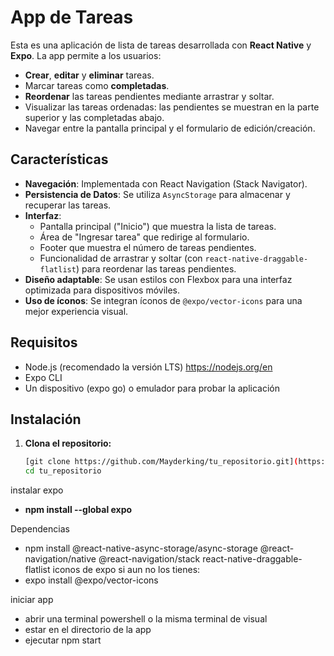 # App de Tareas

Esta es una aplicación de lista de tareas desarrollada con **React Native** y **Expo**. La app permite a los usuarios:

- **Crear**, **editar** y **eliminar** tareas.
- Marcar tareas como **completadas**.
- **Reordenar** las tareas pendientes mediante arrastrar y soltar.
- Visualizar las tareas ordenadas: las pendientes se muestran en la parte superior y las completadas abajo.
- Navegar entre la pantalla principal y el formulario de edición/creación.

## Características

- **Navegación**: Implementada con React Navigation (Stack Navigator).
- **Persistencia de Datos**: Se utiliza `AsyncStorage` para almacenar y recuperar las tareas.
- **Interfaz**: 
  - Pantalla principal ("Inicio") que muestra la lista de tareas.
  - Área de "Ingresar tarea" que redirige al formulario.
  - Footer que muestra el número de tareas pendientes.
  - Funcionalidad de arrastrar y soltar (con `react-native-draggable-flatlist`) para reordenar las tareas pendientes.
- **Diseño adaptable**: Se usan estilos con Flexbox para una interfaz optimizada para dispositivos móviles.
- **Uso de íconos**: Se integran íconos de `@expo/vector-icons` para una mejor experiencia visual.

## Requisitos

- Node.js (recomendado la versión LTS) https://nodejs.org/en
- Expo CLI
- Un dispositivo (expo go) o emulador para probar la aplicación

## Instalación

1. **Clona el repositorio:**

   ```bash
   [git clone https://github.com/Mayderking/tu_repositorio.git](https://github.com/Mayderking/GestorTareas.git)
   cd tu_repositorio

instalar expo
 - **npm install --global expo**

Dependencias
 - npm install @react-native-async-storage/async-storage @react-navigation/native @react-navigation/stack react-native-draggable-flatlist
   iconos de expo si aun no los tienes:
 - expo install @expo/vector-icons

iniciar app

- abrir una terminal powershell o la misma terminal de visual
- estar en el directorio de la app
- ejecutar npm start


